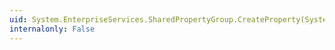 ```yaml
---
uid: System.EnterpriseServices.SharedPropertyGroup.CreateProperty(System.String,System.Boolean@)
internalonly: False
---
```

